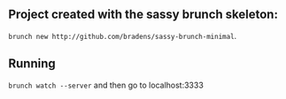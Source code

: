 ## Project created with the sassy brunch skeleton:
`brunch new http://github.com/bradens/sassy-brunch-minimal`.

## Running
`brunch watch --server`
and then go to localhost:3333
